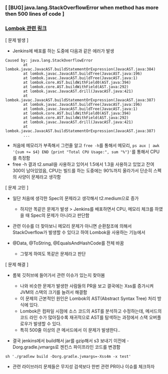 ### [ [BUG] java.lang.StackOverflowError when method has more then 500 lines of code ]

### [Lombok 관련 링크](https://github.com/projectlombok/lombok/issues/1118)

[ 문제 발생 ]
- Jenkins에 배포를 하는 도중에 다음과 같은 에러가 발생

```shell
Caused by: java.lang.StackOverflowError
        at lombok.javac.JavacAST.buildStatementOrExpression(JavacAST.java:384)
        at lombok.javac.JavacAST.buildTree(JavacAST.java:196)
        at lombok.javac.JavacAST.buildTree(JavacAST.java:1)
        at lombok.core.AST.buildWithField0(AST.java:394)
        at lombok.core.AST.buildWithField(AST.java:292)
        at lombok.javac.JavacAST.drill(JavacAST.java:421)
        at lombok.javac.JavacAST.buildStatementOrExpression(JavacAST.java:387)
        at lombok.javac.JavacAST.buildTree(JavacAST.java:196)
        at lombok.javac.JavacAST.buildTree(JavacAST.java:1)
        at lombok.core.AST.buildWithField0(AST.java:394)
        at lombok.core.AST.buildWithField(AST.java:292)
        at lombok.javac.JavacAST.drill(JavacAST.java:421)
        at lombok.javac.JavacAST.buildStatementOrExpression(JavacAST.java:387)
        ...
```

- 처음에 메모리가 부족해서 그런줄 알고 `free -h`를 통해서 메모리, `ps aux | awk '{sum += $4} END {print "Total CPU Usage:", sum "%"}'`를 통해서 CPU를 측정함
- free -h 결과 t2.small을 사용하고 있어서 1.5에서 1.3을 사용하고 있었고 잔여 300이 남아있었음, CPU는 빌드를 하는 도중에는 90%까지 올라가서 단순히 스펙의 사양이 문제라고 생각함


[ 문제 고민 ]
- 일단 처음에 생각한 Spec의 문제라고 생각해서 t2.medium으로 증가
  - 하지만 똑같은 문제가 발생 > Jenkins를 배포하면서 CPU, 메모리 체크를 하였을 때 Spec의 문제가 아니라고 판단함

- 관련 이슈를 더 찾아보니 메모리 문제가 아니면 순환참조에 의해서 StackOverflow가 발생할 수 있다고 하여 Lombok을 사용하는 기능에서
- @Data, @ToString, @EqualsAndHashCode를 전체 바꿈
  - 그렇게 하여도 똑같은 문제라고 판단


[ 문제 해결 ]
- 롬북 깃허브에 들어가서 관련 이슈가 있는지 찾아봄
  - 나와 비슷한 문제가 발생한 사람들의 PR을 보고 결국에는 Xss를 증가시켜 JVM의 스택의 크기를 늘려서 해결함
  - 이 문제의 근본적인 원인은 Lombok의 AST(Abstract Syntax Tree) 처리 방식에 있다.
  - Lombok은 컴파일 시점에 소스 코드의 AST를 분석하고 수정하는데, 메서드의 코드 라인 수가 많아질수록 재귀적으로 AST를 탐색하는 과정에서 스택 오버플로우가 발생할 수 있다.
  - 특히 500줄 이상의 큰 메서드에서 이 문제가 발생한다..


- 결국 jenkins에서 build해서 jar를 gzip해서 s3 보내기 이전에 -Dorg.gradle.jvmargs로 젠킨스 파이프라인 코드를 변경함
```shell
sh './gradlew build -Dorg.gradle.jvmargs=-Xss4m -x test'
```

- 관련 라이브러리 문제들은 무지성 검색보다 한번 관련 PR이나 이슈를 체크하자 
